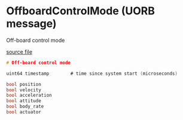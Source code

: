 # OffboardControlMode (UORB message)

Off-board control mode

[source file](https://github.com/PX4/PX4-Autopilot/blob/release/1.14/msg/OffboardControlMode.msg)

```c
# Off-board control mode

uint64 timestamp        # time since system start (microseconds)

bool position
bool velocity
bool acceleration
bool attitude
bool body_rate
bool actuator

```
